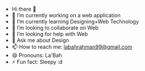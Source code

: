 - Hi there 👋
- 🔭 I’m currently working on a web application
- 🌱 I’m currently learning  Designing+Web Technology
- 👯 I’m looking to collaborate on Web
- 🤔 I’m looking for help with Web
- 💬 Ask me about Design
- 📫 How to reach me: labahrahman99@gmail.com
- 😄 Pronouns: La'Bah
- ⚡ Fun fact: Sleepy :d

